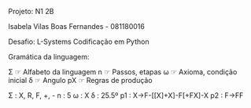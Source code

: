 Projeto: N1 2B

Isabela Vilas Boas Fernandes - 081180016

Desafio: L-Systems
Codificação em  Python

Gramática da linguagem:

Σ   ☞ Alfabeto da linguagem
n   ☞ Passos, etapas
ω   ☞ Axioma, condição inicial
δ   ☞ Angulo
pX  ☞ Regras de produção

Σ : X, R, F, +, -
n : 5
ω : X
δ : 25.5º
p1 : X->F-[[X]+X]-F[+FX]-X
p2 : F->FF
